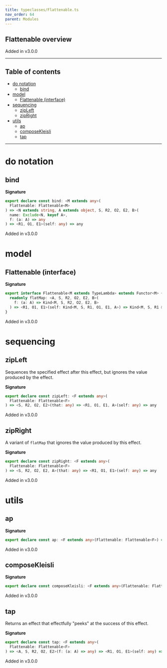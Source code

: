 ```yaml
---
title: typeclasses/Flattenable.ts
nav_order: 64
parent: Modules
---
```


## Flattenable overview

Added in v3.0.0

---

<h2 class="text-delta">Table of contents</h2>

- [do notation](#do-notation)
  - [bind](#bind)
- [model](#model)
  - [Flattenable (interface)](#flattenable-interface)
- [sequencing](#sequencing)
  - [zipLeft](#zipleft)
  - [zipRight](#zipright)
- [utils](#utils)
  - [ap](#ap)
  - [composeKleisli](#composekleisli)
  - [tap](#tap)

---

# do notation

## bind

**Signature**

```ts
export declare const bind: <M extends any>(
  Flattenable: Flattenable<M>
) => <N extends string, A extends object, S, R2, O2, E2, B>(
  name: Exclude<N, keyof A>,
  f: (a: A) => any
) => <R1, O1, E1>(self: any) => any
```

Added in v3.0.0

# model

## Flattenable (interface)

**Signature**

```ts
export interface Flattenable<M extends TypeLambda> extends Functor<M> {
  readonly flatMap: <A, S, R2, O2, E2, B>(
    f: (a: A) => Kind<M, S, R2, O2, E2, B>
  ) => <R1, O1, E1>(self: Kind<M, S, R1, O1, E1, A>) => Kind<M, S, R1 & R2, O1 | O2, E1 | E2, B>
}
```

Added in v3.0.0

# sequencing

## zipLeft

Sequences the specified effect after this effect, but ignores the value
produced by the effect.

**Signature**

```ts
export declare const zipLeft: <F extends any>(
  Flattenable: Flattenable<F>
) => <S, R2, O2, E2>(that: any) => <R1, O1, E1, A>(self: any) => any
```

Added in v3.0.0

## zipRight

A variant of `flatMap` that ignores the value produced by this effect.

**Signature**

```ts
export declare const zipRight: <F extends any>(
  Flattenable: Flattenable<F>
) => <S, R2, O2, E2, A>(that: any) => <R1, O1, E1>(self: any) => any
```

Added in v3.0.0

# utils

## ap

**Signature**

```ts
export declare const ap: <F extends any>(Flattenable: Flattenable<F>) => any
```

Added in v3.0.0

## composeKleisli

**Signature**

```ts
export declare const composeKleisli: <F extends any>(Flattenable: Flattenable<F>) => any
```

Added in v3.0.0

## tap

Returns an effect that effectfully "peeks" at the success of this effect.

**Signature**

```ts
export declare const tap: <F extends any>(
  Flattenable: Flattenable<F>
) => <A, S, R2, O2, E2>(f: (a: A) => any) => <R1, O1, E1>(self: any) => any
```

Added in v3.0.0
